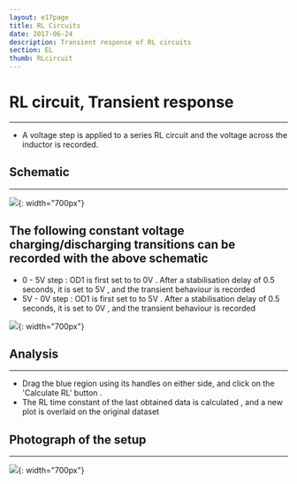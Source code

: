 ```yaml
---
layout: e17page
title: RL Circuits
date: 2017-06-24
description: Transient response of RL circuits
section: EL
thumb: RLcircuit
---
```


# RL circuit, Transient response
___
- A voltage step is applied to a series RL circuit and the voltage across
the inductor is recorded.

## Schematic
___
![](images/schematics/RLcircuit.svg){: width="700px"}

## The following constant voltage charging/discharging transitions can be recorded with the above schematic
+ 0 - 5V step : OD1 is first set to to 0V . After a stabilisation delay of 0.5 seconds, it is set to 5V , and the transient behaviour is recorded
+ 5V - 0V step : OD1 is first set to to 5V . After a stabilisation delay of 0.5 seconds, it is set to 0V , and the transient behaviour is recorded

![](images/screenshots/RLcircuit.png){: width="700px"}

## Analysis
___

- Drag the blue region using its handles on either side, and click on the 'Calculate RL' button . 
- The RL time constant of the last obtained data is calculated , and a new plot is overlaid on the original dataset

## Photograph of the setup 
___

![](images/photographs/RLcircuit.jpg){: width="700px"}
